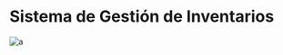 # Sistema de Gestión de Inventarios

![a](https://github.com/flavanaya29/inventory/assets/43613125/156d0afd-573f-4c8b-b5a4-c09955556e10)
